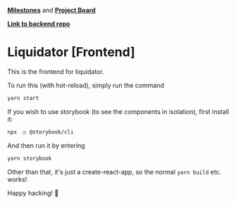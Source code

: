 [**Milestones**](https://github.com/Kodeworks/liquidator-frontend/milestones) and [**Project Board**](https://github.com/Kodeworks/liquidator-frontend/projects/2)

[**Link to backend repo**](https://github.com/kodeworks/liquidator-backend)
# Liquidator [Frontend]

This is the frontend for liquidator.

To run this (with hot-reload), simply run the command

```bash
yarn start
```

If you wish to use storybook (to see the components in isolation), first install it:

```bash
npx -p @storybook/cli
```

And then run it by entering

```bash
yarn storybook
```

Other than that, it's just a create-react-app, so the normal `yarn build` etc. works!

Happy hacking! :tada:
